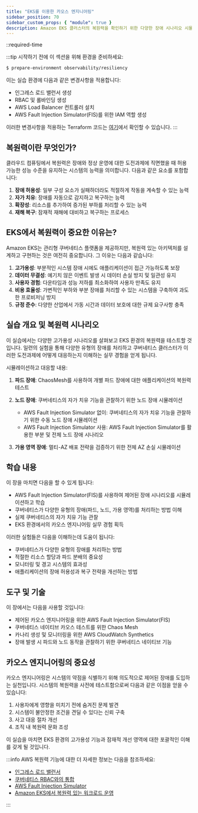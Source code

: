 ```yaml
---
title: "EKS를 이용한 카오스 엔지니어링"
sidebar_position: 70
sidebar_custom_props: { "module": true }
description: Amazon EKS 클러스터의 복원력을 확인하기 위한 다양한 장애 시나리오 시뮬레이션
---
```


::required-time

:::tip 시작하기 전에
이 섹션을 위해 환경을 준비하세요:

```bash timeout=900 wait=30
$ prepare-environment observability/resiliency
```

이는 실습 환경에 다음과 같은 변경사항을 적용합니다:

- 인그레스 로드 밸런서 생성
- RBAC 및 롤바인딩 생성 
- AWS Load Balancer 컨트롤러 설치
- AWS Fault Injection Simulator(FIS)를 위한 IAM 역할 생성

이러한 변경사항을 적용하는 Terraform 코드는 [여기](https://github.com/VAR::MANIFESTS_OWNER/VAR::MANIFESTS_REPOSITORY/tree/VAR::MANIFESTS_REF/manifests/modules/observability/resiliency/.workshop/terraform)에서 확인할 수 있습니다.
:::

## 복원력이란 무엇인가?

클라우드 컴퓨팅에서 복원력은 장애와 정상 운영에 대한 도전과제에 직면했을 때 허용 가능한 성능 수준을 유지하는 시스템의 능력을 의미합니다. 다음과 같은 요소를 포함합니다:

1. **장애 허용성**: 일부 구성 요소가 실패하더라도 적절하게 작동을 계속할 수 있는 능력
2. **자가 치유**: 장애를 자동으로 감지하고 복구하는 능력
3. **확장성**: 리소스를 추가하여 증가된 부하를 처리할 수 있는 능력
4. **재해 복구**: 잠재적 재해에 대비하고 복구하는 프로세스

## EKS에서 복원력이 중요한 이유는?

Amazon EKS는 관리형 쿠버네티스 플랫폼을 제공하지만, 복원력 있는 아키텍처를 설계하고 구현하는 것은 여전히 중요합니다. 그 이유는 다음과 같습니다:

1. **고가용성**: 부분적인 시스템 장애 시에도 애플리케이션이 접근 가능하도록 보장
2. **데이터 무결성**: 예기치 않은 이벤트 발생 시 데이터 손실 방지 및 일관성 유지
3. **사용자 경험**: 다운타임과 성능 저하를 최소화하여 사용자 만족도 유지
4. **비용 효율성**: 가변적인 부하와 부분 장애를 처리할 수 있는 시스템을 구축하여 과도한 프로비저닝 방지
5. **규정 준수**: 다양한 산업에서 가동 시간과 데이터 보호에 대한 규제 요구사항 충족

## 실습 개요 및 복원력 시나리오

이 실습에서는 다양한 고가용성 시나리오를 살펴보고 EKS 환경의 복원력을 테스트할 것입니다. 일련의 실험을 통해 다양한 유형의 장애를 처리하고 쿠버네티스 클러스터가 이러한 도전과제에 어떻게 대응하는지 이해하는 실무 경험을 얻게 됩니다.

시뮬레이션하고 대응할 내용:

1. **파드 장애**: ChaosMesh를 사용하여 개별 파드 장애에 대한 애플리케이션의 복원력 테스트
2. **노드 장애**: 쿠버네티스의 자가 치유 기능을 관찰하기 위한 노드 장애 시뮬레이션

   - AWS Fault Injection Simulator 없이: 쿠버네티스의 자가 치유 기능을 관찰하기 위한 수동 노드 장애 시뮬레이션
   - AWS Fault Injection Simulator 사용: AWS Fault Injection Simulator를 활용한 부분 및 전체 노드 장애 시나리오

3. **가용 영역 장애**: 멀티-AZ 배포 전략을 검증하기 위한 전체 AZ 손실 시뮬레이션

## 학습 내용

이 장을 마치면 다음을 할 수 있게 됩니다:

- AWS Fault Injection Simulator(FIS)를 사용하여 제어된 장애 시나리오를 시뮬레이션하고 학습
- 쿠버네티스가 다양한 유형의 장애(파드, 노드, 가용 영역)를 처리하는 방법 이해
- 실제 쿠버네티스의 자가 치유 기능 관찰
- EKS 환경에서의 카오스 엔지니어링 실무 경험 획득

이러한 실험들은 다음을 이해하는데 도움이 됩니다:

- 쿠버네티스가 다양한 유형의 장애를 처리하는 방법
- 적절한 리소스 할당과 파드 분배의 중요성
- 모니터링 및 경고 시스템의 효과성
- 애플리케이션의 장애 허용성과 복구 전략을 개선하는 방법

## 도구 및 기술

이 장에서는 다음을 사용할 것입니다:

- 제어된 카오스 엔지니어링을 위한 AWS Fault Injection Simulator(FIS)
- 쿠버네티스 네이티브 카오스 테스트를 위한 Chaos Mesh
- 카나리 생성 및 모니터링을 위한 AWS CloudWatch Synthetics
- 장애 발생 시 파드와 노드 동작을 관찰하기 위한 쿠버네티스 네이티브 기능

## 카오스 엔지니어링의 중요성

카오스 엔지니어링은 시스템의 약점을 식별하기 위해 의도적으로 제어된 장애를 도입하는 실천입니다. 시스템의 복원력을 사전에 테스트함으로써 다음과 같은 이점을 얻을 수 있습니다:

1. 사용자에게 영향을 미치기 전에 숨겨진 문제 발견
2. 시스템이 불안정한 조건을 견딜 수 있다는 신뢰 구축
3. 사고 대응 절차 개선
4. 조직 내 복원력 문화 조성

이 실습을 마치면 EKS 환경의 고가용성 기능과 잠재적 개선 영역에 대한 포괄적인 이해를 갖게 될 것입니다.

:::info
AWS 복원력 기능에 대한 더 자세한 정보는 다음을 참조하세요:

- [인그레스 로드 밸런서](/docs/fundamentals/exposing/ingress/)
- [쿠버네티스 RBAC와의 통합](/docs/security/cluster-access-management/kubernetes-rbac)
- [AWS Fault Injection Simulator](https://aws.amazon.com/fis/)
- [Amazon EKS에서 복원력 있는 워크로드 운영](https://aws.amazon.com/blogs/containers/operating-resilient-workloads-on-amazon-eks/)

:::